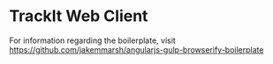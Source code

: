 # TrackIt Web Client

For information regarding the boilerplate, visit https://github.com/jakemmarsh/angularjs-gulp-browserify-boilerplate
